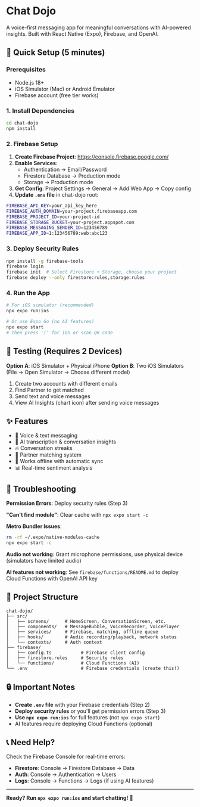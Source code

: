 # Chat Dojo

A voice-first messaging app for meaningful conversations with AI-powered insights. Built with React Native (Expo), Firebase, and OpenAI.

## 🚀 Quick Setup (5 minutes)

### Prerequisites
- Node.js 18+
- iOS Simulator (Mac) or Android Emulator
- Firebase account (free tier works)

### 1. Install Dependencies
```bash
cd chat-dojo
npm install
```

### 2. Firebase Setup

1. **Create Firebase Project**: https://console.firebase.google.com/
2. **Enable Services**:
   - Authentication → Email/Password
   - Firestore Database → Production mode
   - Storage → Production mode
3. **Get Config**: Project Settings → General → Add Web App → Copy config
4. **Update `.env` file** in chat-dojo root:
```bash
FIREBASE_API_KEY=your_api_key_here
FIREBASE_AUTH_DOMAIN=your-project.firebaseapp.com
FIREBASE_PROJECT_ID=your-project-id
FIREBASE_STORAGE_BUCKET=your-project.appspot.com
FIREBASE_MESSAGING_SENDER_ID=123456789
FIREBASE_APP_ID=1:123456789:web:abc123
```

### 3. Deploy Security Rules
```bash
npm install -g firebase-tools
firebase login
firebase init  # Select Firestore + Storage, choose your project
firebase deploy --only firestore:rules,storage:rules
```

### 4. Run the App
```bash
# For iOS simulator (recommended)
npx expo run:ios

# Or use Expo Go (no AI features)
npx expo start
# Then press 'i' for iOS or scan QR code
```

## 🧪 Testing (Requires 2 Devices)

**Option A**: iOS Simulator + Physical iPhone
**Option B**: Two iOS Simulators (File → Open Simulator → Choose different model)

1. Create two accounts with different emails
2. Find Partner to get matched
3. Send text and voice messages
4. View AI Insights (chart icon) after sending voice messages

## ✨ Features

- 🎤 Voice & text messaging
- 🤖 AI transcription & conversation insights
- 🔥 Conversation streaks
- 📱 Partner matching system
- 🔌 Works offline with automatic sync
- 📊 Real-time sentiment analysis

## 🐛 Troubleshooting

**Permission Errors**: Deploy security rules (Step 3)

**"Can't find module"**: Clear cache with `npx expo start -c`

**Metro Bundler Issues**: 
```bash
rm -rf ~/.expo/native-modules-cache
npx expo start -c
```

**Audio not working**: Grant microphone permissions, use physical device (simulators have limited audio)

**AI features not working**: See `firebase/functions/README.md` to deploy Cloud Functions with OpenAI API key

## 📁 Project Structure

```
chat-dojo/
├── src/
│   ├── screens/      # HomeScreen, ConversationScreen, etc.
│   ├── components/   # MessageBubble, VoiceRecorder, VoicePlayer
│   ├── services/     # Firebase, matching, offline queue
│   ├── hooks/        # Audio recording/playback, network status
│   └── contexts/     # Auth context
├── firebase/
│   ├── config.ts           # Firebase client config
│   ├── firestore.rules     # Security rules
│   └── functions/          # Cloud Functions (AI)
└── .env                    # Firebase credentials (create this!)
```

## 🔒 Important Notes

- **Create `.env` file** with your Firebase credentials (Step 2)
- **Deploy security rules** or you'll get permission errors (Step 3)
- **Use `npx expo run:ios`** for full features (not `npx expo start`)
- AI features require deploying Cloud Functions (optional)

## 📞 Need Help?

Check the Firebase Console for real-time errors:
- **Firestore**: Console → Firestore Database → Data
- **Auth**: Console → Authentication → Users
- **Logs**: Console → Functions → Logs (if using AI features)

---

**Ready? Run `npx expo run:ios` and start chatting!** 🎉
